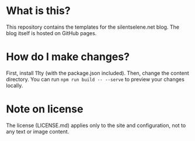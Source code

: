 # What is this?

This repository contains the templates for the silentselene.net blog.
The blog itself is hosted on GitHub pages.

# How do I make changes?

First, install 11ty (with the package.json included). Then, change
the content directory. You can run `npm run build -- --serve` to preview
your changes locally.

# Note on license

The license (LICENSE.md) applies only to the site and configuration,
not to any text or image content.
